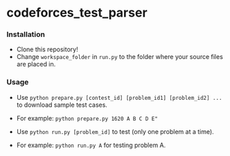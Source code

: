 # codeforces_test_parser
### Installation
* Clone this repository!
* Change ```workspace_folder``` in ```run.py``` to the folder where your source files are placed in.
### Usage
* Use ```python prepare.py [contest_id] [problem_id1] [problem_id2] ...``` to download sample test cases.
* For example: ```python prepare.py 1620 A B C D E"```

* Use ```python run.py [problem_id]``` to test (only one problem at a time).
* For example: ```python run.py A``` for testing problem A.
